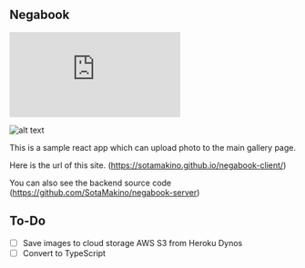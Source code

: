 ## Negabook

![alt text](https://github.com/SotaMakino/negabook-client/blob/master/public/nega_info_v1.pdf)

![alt text](https://github.com/SotaMakino/negabook-client/blob/master/public/screenShot2.png)

This is a sample react app which can upload photo to the main gallery page.


Here is the url of this site.
(https://sotamakino.github.io/negabook-client/)

You can also see the backend source code
(https://github.com/SotaMakino/negabook-server)

## To-Do

- [ ]  Save images to cloud storage AWS S3 from Heroku Dynos
- [ ]  Convert to TypeScript
